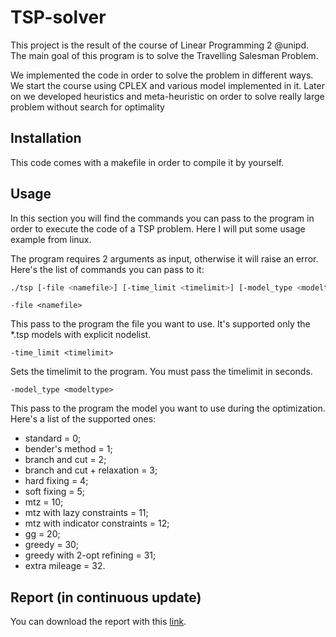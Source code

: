 # TSP-solver

This project is the result of the course of Linear Programming 2 @unipd. The main goal of this program is to solve the Travelling Salesman Problem.

We implemented the code in order to solve the problem in different ways. We start the course using CPLEX and various model implemented in it. Later on we developed heuristics and meta-heuristic on order to solve really large problem without search for optimality


## Installation

This code comes with a makefile in order to compile it by yourself.

## Usage

In this section you will find the commands you can pass to the program in order to execute the code of a TSP problem. Here I will put some usage example from linux.

The program requires 2 arguments as input, otherwise it will raise an error. Here's the list of commands you can pass to it:

```bash
./tsp [-file <namefile>] [-time_limit <timelimit>] [-model_type <modeltype>] [-perf_prof <flag>]
```


`-file <namefile>` 

This pass to the program the file you want to use. It's supported only the *.tsp models with explicit nodelist. 

`-time_limit <timelimit>` 

Sets the timelimit to the program. You must pass the timelimit in seconds.

`-model_type <modeltype>` 

This pass to the program the model you want to use during the optimization. Here's a list of the supported ones:
- standard = 0;
- bender's method = 1;
- branch and cut = 2;
- branch and cut + relaxation = 3;
- hard fixing = 4;
- soft fixing = 5;
- mtz = 10;
- mtz with lazy constraints = 11;
- mtz with indicator constraints = 12;
- gg = 20;
- greedy = 30;
- greedy with 2-opt refining = 31;
- extra mileage = 32.

## Report (in continuous update)
You can download the report with this [link](https://github.com/thomasporro/TSP-solver/raw/greedy/latex_report/report_operational_research.pdf).
